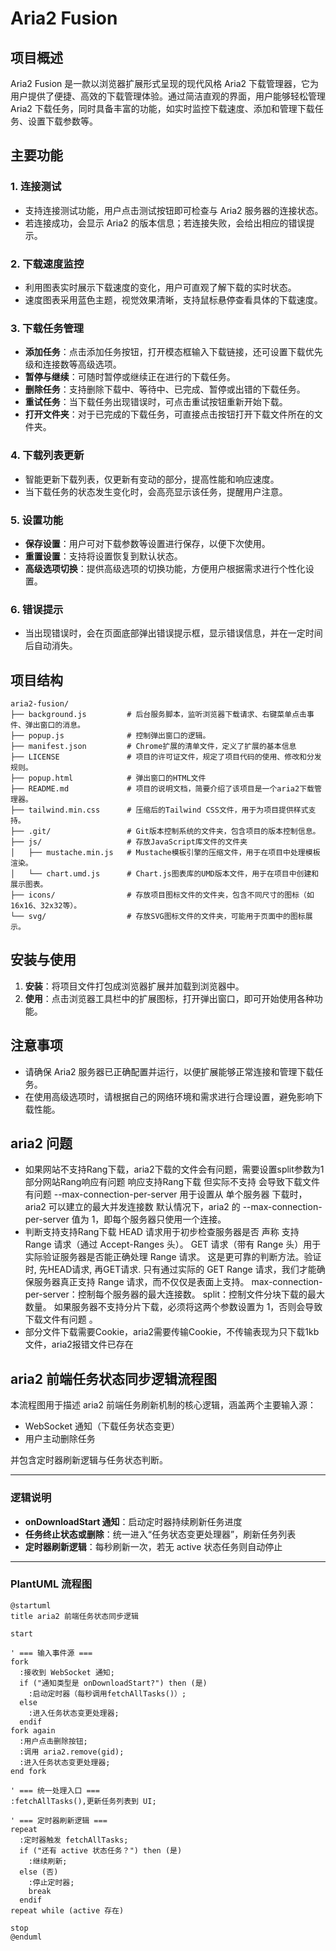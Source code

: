 # Aria2 Fusion

## 项目概述
Aria2 Fusion 是一款以浏览器扩展形式呈现的现代风格 Aria2 下载管理器，它为用户提供了便捷、高效的下载管理体验。通过简洁直观的界面，用户能够轻松管理 Aria2 下载任务，同时具备丰富的功能，如实时监控下载速度、添加和管理下载任务、设置下载参数等。

## 主要功能

### 1. 连接测试
- 支持连接测试功能，用户点击测试按钮即可检查与 Aria2 服务器的连接状态。
- 若连接成功，会显示 Aria2 的版本信息；若连接失败，会给出相应的错误提示。

### 2. 下载速度监控
- 利用图表实时展示下载速度的变化，用户可直观了解下载的实时状态。
- 速度图表采用蓝色主题，视觉效果清晰，支持鼠标悬停查看具体的下载速度。

### 3. 下载任务管理
- **添加任务**：点击添加任务按钮，打开模态框输入下载链接，还可设置下载优先级和连接数等高级选项。
- **暂停与继续**：可随时暂停或继续正在进行的下载任务。
- **删除任务**：支持删除下载中、等待中、已完成、暂停或出错的下载任务。
- **重试任务**：当下载任务出现错误时，可点击重试按钮重新开始下载。
- **打开文件夹**：对于已完成的下载任务，可直接点击按钮打开下载文件所在的文件夹。

### 4. 下载列表更新
- 智能更新下载列表，仅更新有变动的部分，提高性能和响应速度。
- 当下载任务的状态发生变化时，会高亮显示该任务，提醒用户注意。

### 5. 设置功能
- **保存设置**：用户可对下载参数等设置进行保存，以便下次使用。
- **重置设置**：支持将设置恢复到默认状态。
- **高级选项切换**：提供高级选项的切换功能，方便用户根据需求进行个性化设置。

### 6. 错误提示
- 当出现错误时，会在页面底部弹出错误提示框，显示错误信息，并在一定时间后自动消失。

## 项目结构
```plaintext
aria2-fusion/
├── background.js         # 后台服务脚本，监听浏览器下载请求、右键菜单点击事件、弹出窗口的消息。
├── popup.js              # 控制弹出窗口的逻辑。
├── manifest.json         # Chrome扩展的清单文件，定义了扩展的基本信息
├── LICENSE               # 项目的许可证文件，规定了项目代码的使用、修改和分发规则。
├── popup.html            # 弹出窗口的HTML文件
├── README.md             # 项目的说明文档，简要介绍了该项目是一个aria2下载管理器。
├── tailwind.min.css      # 压缩后的Tailwind CSS文件，用于为项目提供样式支持。
├── .git/                 # Git版本控制系统的文件夹，包含项目的版本控制信息。
├── js/                   # 存放JavaScript库文件的文件夹
│   ├── mustache.min.js   # Mustache模板引擎的压缩文件，用于在项目中处理模板渲染。
│   └── chart.umd.js      # Chart.js图表库的UMD版本文件，用于在项目中创建和展示图表。
├── icons/                # 存放项目图标文件的文件夹，包含不同尺寸的图标（如16x16、32x32等）。
└── svg/                  # 存放SVG图标文件的文件夹，可能用于页面中的图标展示。
```

## 安装与使用
1. **安装**：将项目文件打包成浏览器扩展并加载到浏览器中。
2. **使用**：点击浏览器工具栏中的扩展图标，打开弹出窗口，即可开始使用各种功能。

## 注意事项
- 请确保 Aria2 服务器已正确配置并运行，以便扩展能够正常连接和管理下载任务。
- 在使用高级选项时，请根据自己的网络环境和需求进行合理设置，避免影响下载性能。

## aria2 问题
-  如果网站不支持Rang下载，aria2下载的文件会有问题，需要设置split参数为1
   部分网站Rang响应有问题 响应支持Rang下载 但实际不支持 会导致下载文件有问题
   --max-connection-per-server 用于设置从 单个服务器 下载时，aria2 可以建立的最大并发连接数
   默认情况下，aria2 的 --max-connection-per-server 值为 1，即每个服务器只使用一个连接。
-  判断支持支持Rang下载
   HEAD 请求用于初步检查服务器是否 声称 支持 Range 请求（通过 Accept-Ranges 头）。
   GET 请求（带有 Range 头）用于实际验证服务器是否能正确处理 Range 请求。 这是更可靠的判断方法。验证时, 先HEAD请求, 再GET请求.
   只有通过实际的 GET Range 请求，我们才能确保服务器真正支持 Range 请求，而不仅仅是表面上支持。
   max-connection-per-server：控制每个服务器的最大连接数。
   split：控制文件分块下载的最大数量。
   如果服务器不支持分片下载，必须将这两个参数设置为 1，否则会导致下载文件有问题 。 
-  部分文件下载需要Cookie，aria2需要传输Cookie，不传输表现为只下载1kb文件，aria2报错文件已存在


## aria2 前端任务状态同步逻辑流程图

本流程图用于描述 aria2 前端任务刷新机制的核心逻辑，涵盖两个主要输入源：

- WebSocket 通知（下载任务状态变更）
- 用户主动删除任务

并包含定时器刷新逻辑与任务状态判断。

---

### 逻辑说明


- **onDownloadStart 通知**：启动定时器持续刷新任务进度
- **任务终止状态或删除**：统一进入“任务状态变更处理器”，刷新任务列表
- **定时器刷新逻辑**：每秒刷新一次，若无 active 状态任务则自动停止

---

### PlantUML 流程图


```plantuml
@startuml
title aria2 前端任务状态同步逻辑

start

' === 输入事件源 ===
fork
  :接收到 WebSocket 通知;
  if ("通知类型是 onDownloadStart?") then (是)
    :启动定时器（每秒调用fetchAllTasks()）;
  else
    :进入任务状态变更处理器;
  endif
fork again
  :用户点击删除按钮;
  :调用 aria2.remove(gid);
  :进入任务状态变更处理器;
end fork

' === 统一处理入口 ===
:fetchAllTasks(),更新任务列表到 UI;

' === 定时器刷新逻辑 ===
repeat
  :定时器触发 fetchAllTasks;
  if ("还有 active 状态任务？") then (是)
    :继续刷新;
  else (否)
    :停止定时器;
    break
  endif
repeat while (active 存在)

stop
@enduml